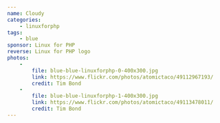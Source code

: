 ```yaml
---
name: Cloudy
categories:
    - linuxforphp
tags:
    - blue
sponsor: Linux for PHP
reverse: Linux for PHP logo
photos:
    -
        file: blue-blue-linuxforphp-0-400x300.jpg
        link: https://www.flickr.com/photos/atomictaco/49112967193/
        credit: Tim Bond
    -
        file: blue-blue-linuxforphp-1-400x300.jpg
        link: https://www.flickr.com/photos/atomictaco/49113478011/
        credit: Tim Bond
---
```


